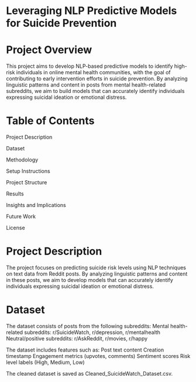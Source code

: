 # Leveraging NLP Predictive Models for Suicide Prevention

# Project Overview

This project aims to develop NLP-based predictive models to identify high-risk individuals in online mental health communities, with the goal of contributing to early intervention efforts in suicide prevention. By analyzing linguistic patterns and content in posts from mental health-related subreddits, we aim to build models that can accurately identify individuals expressing suicidal ideation or emotional distress.

# Table of Contents

Project Description

Dataset

Methodology

Setup Instructions

Project Structure

Results

Insights and Implications

Future Work

License

# Project Description
The project focuses on predicting suicide risk levels using NLP techniques on text data from Reddit posts. By analyzing linguistic patterns and content in these posts, we aim to develop models that can accurately identify individuals expressing suicidal ideation or emotional distress.

# Dataset
The dataset consists of posts from the following subreddits:
Mental health-related subreddits: r/SuicideWatch, r/depression, r/mentalhealth
Neutral/positive subreddits: r/AskReddit, r/movies, r/happy


The dataset includes features such as:
Post text content
Creation timestamp
Engagement metrics (upvotes, comments)
Sentiment scores
Risk level labels (High, Medium, Low)

The cleaned dataset is saved as Cleaned_SuicideWatch_Dataset.csv.

